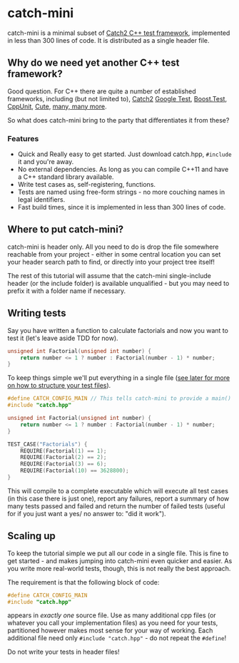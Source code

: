 # catch-mini

catch-mini is a minimal subset of [Catch2 C++ test framework](https://github.com/catchorg/Catch2), implemented in less than 300 lines of code.
It is distributed as a single header file.

## Why do we need yet another C++ test framework?

Good question. For C++ there are quite a number of established frameworks, including (but not limited to),
[Catch2](https://github.com/catchorg/Catch2)
[Google Test](http://code.google.com/p/googletest/),
[Boost.Test](http://www.boost.org/doc/libs/1_49_0/libs/test/doc/html/index.html),
[CppUnit](http://sourceforge.net/apps/mediawiki/cppunit/index.php?title=Main_Page),
[Cute](http://r2.ifs.hsr.ch/cute),
[many, many more](http://en.wikipedia.org/wiki/List_of_unit_testing_frameworks#C.2B.2B).

So what does catch-mini bring to the party that differentiates it from these?

### Features

* Quick and Really easy to get started. Just download catch.hpp, `#include` it and you're away.
* No external dependencies. As long as you can compile C++11 and have a C++ standard library available.
* Write test cases as, self-registering, functions.
* Tests are named using free-form strings - no more couching names in legal identifiers.
* Fast build times, since it is implemented in less than 300 lines of code.

## Where to put catch-mini?

catch-mini is header only. All you need to do is drop the file somewhere reachable from your project - either in some central location you can set your header search path to find, or directly into your project tree itself!

The rest of this tutorial will assume that the catch-mini single-include header (or the include folder) is available unqualified - but you may need to prefix it with a folder name if necessary.

## Writing tests

Say you have written a function to calculate factorials and now you want to test it (let's leave aside TDD for now). 

```c++
unsigned int Factorial(unsigned int number) {
    return number <= 1 ? number : Factorial(number - 1) * number;
}
```

To keep things simple we'll put everything in a single file (<a href="#scaling-up">see later for more on how to structure your test files</a>).

```c++
#define CATCH_CONFIG_MAIN // This tells catch-mini to provide a main() - only do this in one cpp file
#include "catch.hpp"

unsigned int Factorial(unsigned int number) {
    return number <= 1 ? number : Factorial(number - 1) * number;
}

TEST_CASE("Factorials") {
    REQUIRE(Factorial(1) == 1);
    REQUIRE(Factorial(2) == 2);
    REQUIRE(Factorial(3) == 6);
    REQUIRE(Factorial(10) == 3628800);
}
```

This will compile to a complete executable which will execute all test cases (in this case there is just one), report any failures, report a summary of how many tests passed and failed and return the number of failed tests (useful for if you just want a yes/ no answer to: "did it work").

<a id="scaling-up"></a>
## Scaling up

To keep the tutorial simple we put all our code in a single file. This is fine to get started - and makes jumping into catch-mini even quicker and easier. As you write more real-world tests, though, this is not really the best approach.

The requirement is that the following block of code:

```c++
#define CATCH_CONFIG_MAIN
#include "catch.hpp"
```

appears in _exactly one_ source file. Use as many additional cpp files (or whatever you call your implementation files) as you need for your tests, partitioned however makes most sense for your way of working. Each additional file need only ```#include "catch.hpp"``` - do not repeat the ```#define```!

Do not write your tests in header files!


